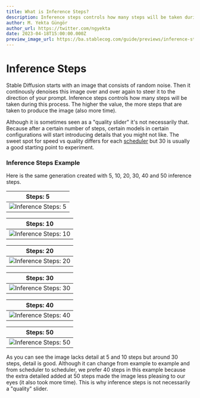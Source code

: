 ```yaml
---
title: What is Inference Steps?
description: Inference steps controls how many steps will be taken during the generation process. Learn more about it in our guide.
author: M. Yekta Güngör
author_url: https://twitter.com/ngyekta
date: 2023-04-18T15:00:00.000Z
preview_image_url: https://ba.stablecog.com/guide/previews/inference-steps.jpg
---
```


# Inference Steps

Stable Diffusion starts with an image that consists of random noise. Then it continously denoises this image over and over again to steer it to the direction of your prompt. Inference steps controls how many steps will be taken during this process. The higher the value, the more steps that are taken to produce the image (also more time).

Although it is sometimes seen as a "quality slider" it's not necessarily that. Because after a certain number of steps, certain models in certain configurations will start introducing details that you might not like. The sweet spot for speed vs quality differs for each [scheduler](/guide/generation-settings/scheduler) but 30 is usually a good starting point to experiment.

### Inference Steps Example

Here is the same generation created with 5, 10, 20, 30, 40 and 50 inference steps.

| Steps: 5                                                                                                                            |
| ----------------------------------------------------------------------------------------------------------------------------------- |
| ![Inference Steps: 5](https://ba.stablecog.com/guide/generation-settings/inference_steps_5.jpg)<!--rehype:width=1024&height=1536--> |

<!--rehype:class=w-full md:w-1/2 lg:w-1/3-->

| Steps: 10                                                                                                                             |
| ------------------------------------------------------------------------------------------------------------------------------------- |
| ![Inference Steps: 10](https://ba.stablecog.com/guide/generation-settings/inference_steps_10.jpg)<!--rehype:width=1024&height=1536--> |

<!--rehype:class=w-full md:w-1/2 lg:w-1/3-->

| Steps: 20                                                                                                                             |
| ------------------------------------------------------------------------------------------------------------------------------------- |
| ![Inference Steps: 20](https://ba.stablecog.com/guide/generation-settings/inference_steps_20.jpg)<!--rehype:width=1024&height=1536--> |

<!--rehype:class=w-full md:w-1/2 lg:w-1/3-->

| Steps: 30                                                                                                                             |
| ------------------------------------------------------------------------------------------------------------------------------------- |
| ![Inference Steps: 30](https://ba.stablecog.com/guide/generation-settings/inference_steps_30.jpg)<!--rehype:width=1024&height=1536--> |

<!--rehype:class=w-full md:w-1/2 lg:w-1/3-->

| Steps: 40                                                                                                                             |
| ------------------------------------------------------------------------------------------------------------------------------------- |
| ![Inference Steps: 40](https://ba.stablecog.com/guide/generation-settings/inference_steps_40.jpg)<!--rehype:width=1024&height=1536--> |

<!--rehype:class=w-full md:w-1/2 lg:w-1/3-->

| Steps: 50                                                                                                                             |
| ------------------------------------------------------------------------------------------------------------------------------------- |
| ![Inference Steps: 50](https://ba.stablecog.com/guide/generation-settings/inference_steps_50.jpg)<!--rehype:width=1024&height=1536--> |

<!--rehype:class=w-full md:w-1/2 lg:w-1/3-->

As you can see the image lacks detail at 5 and 10 steps but around 30 steps, detail is good. Although it can change from example to example and from scheduler to scheduler, we prefer 40 steps in this example because the extra detailed added at 50 steps made the image less pleasing to our eyes (it also took more time). This is why inference steps is not necessarily a "quality" slider.
